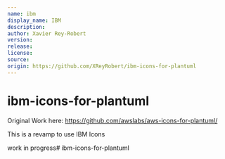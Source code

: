 ```yaml
---
name: ibm
display_name: IBM
description:
author: Xavier Rey-Robert
version:
release:
license:
source:
origin: https://github.com/XReyRobert/ibm-icons-for-plantuml
---
```


# ibm-icons-for-plantuml

Original Work here:
https://github.com/awslabs/aws-icons-for-plantuml/

This is a revamp to use IBM Icons

work in progress# ibm-icons-for-plantuml
